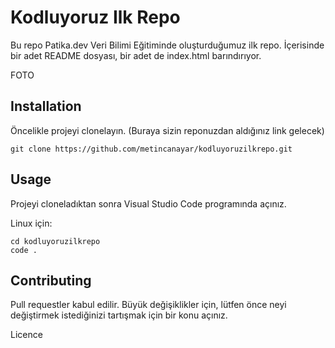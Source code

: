 # Kodluyoruz Ilk Repo

Bu repo Patika.dev Veri Bilimi Eğitiminde oluşturduğumuz ilk repo. İçerisinde bir adet README dosyası, bir adet de index.html barındırıyor.

FOTO

## Installation
Öncelikle projeyi clonelayın. (Buraya sizin reponuzdan aldığınız link gelecek)

```
git clone https://github.com/metincanayar/kodluyoruzilkrepo.git

```
## Usage

Projeyi cloneladıktan sonra Visual Studio Code programında açınız.

Linux için:

```
cd kodluyoruzilkrepo
code .
```
## Contributing
Pull requestler kabul edilir. Büyük değişiklikler için, lütfen önce neyi değiştirmek istediğinizi tartışmak için bir konu açınız.

Licence 

